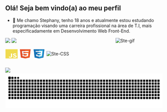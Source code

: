 ## Olá! Seja bem vindo(a) ao meu perfil 

- 🌷 Me chamo Stephany, tenho 18 anos e atualmente estou estudando programação visando uma carreira profissional na área de T.I, mais especificadamente em Desenvolvimento Web Front-End.

<div> 
  
<img width="58%" src="https://github-readme-stats.vercel.app/api?username=olv-stephany&theme=nightowl&show_icons=true&hide_border=true&count_private=true">
<img align="right" alt="Ste-gif" height="30%" width="30%"  src="https://github.com/user-attachments/assets/892e1dfc-cb0c-46a4-a21f-268b9101828c">

<img width="48%" src="https://github-readme-stats.vercel.app/api/top-langs/?username=olv-stephany&theme=nightowl&show_icons=true&hide_border=true&layout=compact">
</div>

<div style="display: inline_block">
  <br>
  <img align="center" alt="Ste-Js" height="30" width="40" src="https://raw.githubusercontent.com/devicons/devicon/master/icons/javascript/javascript-plain.svg">
  <img align="center" alt="Ste-HTML" height="30" width="40" src="https://raw.githubusercontent.com/devicons/devicon/master/icons/html5/html5-original.svg">
  <img align="center" alt="Ste-CSS" height="30" width="40" src="https://raw.githubusercontent.com/devicons/devicon/master/icons/css3/css3-original.svg">
  <img align="center" alt="Ste-CSS" height="30" width="40" src="https://cdn.jsdelivr.net/gh/devicons/devicon@latest/icons/react/react-original.svg" />  
</div>

  ##
<div> 
    <a href="https://www.linkedin.com/in/stephany-oliveira-development/" target="_blank"><img src="https://img.shields.io/badge/-LinkedIn-%230077B5?style=for-the-badge&logo=linkedin&logoColor=white" target="_blank"></a> 
</div>

<picture>
  <source media="(prefers-color-scheme: dark)" srcset="https://raw.githubusercontent.com/olv-stephany/olv-stephany/output/github-contribution-grid-snake-dark.svg">
  <source media="(prefers-color-scheme: light)" srcset="https://raw.githubusercontent.com/olv-stephany/olv-stephany/output/github-contribution-grid-snake.svg">
  <img alt="github contribution grid snake animation" src="https://raw.githubusercontent.com/olv-stephany/olv-stephany/output/github-contribution-grid-snake.svg">
</picture>
